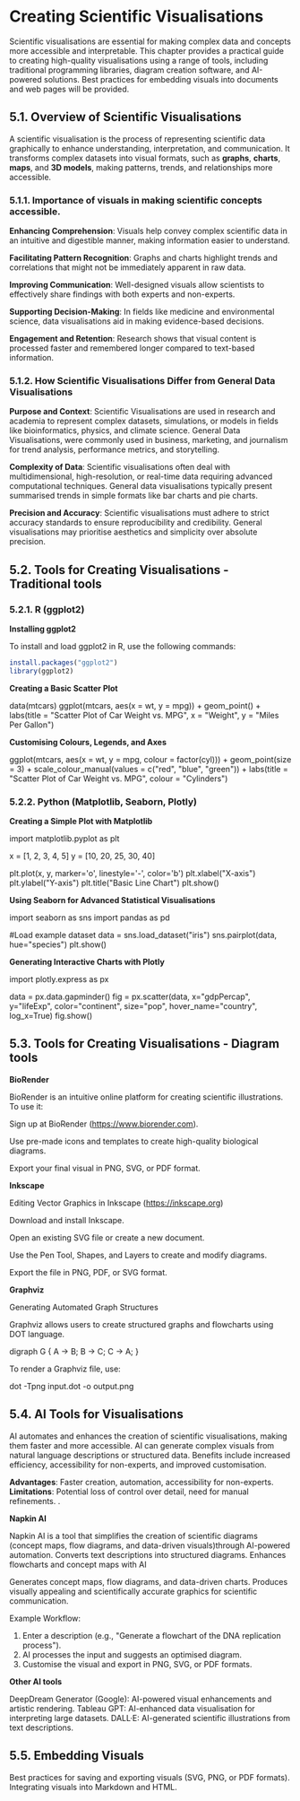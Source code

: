 # Creating Scientific Visualisations

Scientific visualisations are essential for making complex data and concepts more accessible and interpretable. This chapter provides a practical guide to creating high-quality visualisations using a range of tools, including traditional programming libraries, diagram creation software, and AI-powered solutions. Best practices for embedding visuals into documents and web pages will be provided.

## 5.1. Overview of Scientific Visualisations

A scientific visualisation is the process of representing scientific data graphically to enhance understanding, interpretation, and communication. It transforms complex datasets into visual formats, such as **graphs**, **charts**, **maps**, and **3D models**, making patterns, trends, and relationships more accessible.


### 5.1.1. Importance of visuals in making scientific concepts accessible.

**Enhancing Comprehension**: Visuals help convey complex scientific data in an intuitive and digestible manner, making information easier to understand.

**Facilitating Pattern Recognition**: Graphs and charts highlight trends and correlations that might not be immediately apparent in raw data.

**Improving Communication**: Well-designed visuals allow scientists to effectively share findings with both experts and non-experts.

**Supporting Decision-Making**: In fields like medicine and environmental science, data visualisations aid in making evidence-based decisions.

**Engagement and Retention**: Research shows that visual content is processed faster and remembered longer compared to text-based information.


### 5.1.2. How Scientific Visualisations Differ from General Data Visualisations

**Purpose and Context**: Scientific Visualisations are used in research and academia to represent complex datasets, simulations, or models in fields like bioinformatics, physics, and climate science. General Data Visualisations, were commonly used in business, marketing, and journalism for trend analysis, performance metrics, and storytelling.

**Complexity of Data**: Scientific visualisations often deal with multidimensional, high-resolution, or real-time data requiring advanced computational techniques. General data visualisations typically present summarised trends in simple formats like bar charts and pie charts.

**Precision and Accuracy**: Scientific visualisations must adhere to strict accuracy standards to ensure reproducibility and credibility. General visualisations may prioritise aesthetics and simplicity over absolute precision.


## 5.2. Tools for Creating Visualisations - Traditional tools

### 5.2.1. R (ggplot2)

**Installing ggplot2**

To install and load ggplot2 in R, use the following commands:
```r
install.packages("ggplot2")
library(ggplot2)
```

**Creating a Basic Scatter Plot**

data(mtcars)
ggplot(mtcars, aes(x = wt, y = mpg)) +
  geom_point() +
  labs(title = "Scatter Plot of Car Weight vs. MPG", x = "Weight", y = "Miles Per Gallon")

**Customising Colours, Legends, and Axes**

ggplot(mtcars, aes(x = wt, y = mpg, colour = factor(cyl))) +
  geom_point(size = 3) +
  scale_colour_manual(values = c("red", "blue", "green")) +
  labs(title = "Scatter Plot of Car Weight vs. MPG", colour = "Cylinders")

### 5.2.2. Python (Matplotlib, Seaborn, Plotly)

**Creating a Simple Plot with Matplotlib**

import matplotlib.pyplot as plt

x = [1, 2, 3, 4, 5]
y = [10, 20, 25, 30, 40]

plt.plot(x, y, marker='o', linestyle='-', color='b')
plt.xlabel("X-axis")
plt.ylabel("Y-axis")
plt.title("Basic Line Chart")
plt.show()

**Using Seaborn for Advanced Statistical Visualisations**

import seaborn as sns
import pandas as pd

#Load example dataset
data = sns.load_dataset("iris")
sns.pairplot(data, hue="species")
plt.show()

**Generating Interactive Charts with Plotly**

import plotly.express as px

data = px.data.gapminder()
fig = px.scatter(data, x="gdpPercap", y="lifeExp", color="continent", size="pop", hover_name="country", log_x=True)
fig.show()

## 5.3. Tools for Creating Visualisations - Diagram tools

**BioRender**

BioRender is an intuitive online platform for creating scientific illustrations. To use it:

Sign up at BioRender (https://www.biorender.com).

Use pre-made icons and templates to create high-quality biological diagrams.

Export your final visual in PNG, SVG, or PDF format.

**Inkscape**

Editing Vector Graphics in Inkscape (https://inkscape.org)

Download and install Inkscape.

Open an existing SVG file or create a new document.

Use the Pen Tool, Shapes, and Layers to create and modify diagrams.

Export the file in PNG, PDF, or SVG format.

**Graphviz**

Generating Automated Graph Structures

Graphviz allows users to create structured graphs and flowcharts using DOT language.

digraph G {
    A -> B;
    B -> C;
    C -> A;
}

To render a Graphviz file, use:

dot -Tpng input.dot -o output.png


## 5.4. AI Tools for Visualisations
AI automates and enhances the creation of scientific visualisations, making them faster and more accessible.
AI can generate complex visuals from natural language descriptions or structured data.
Benefits include increased efficiency, accessibility for non-experts, and improved customisation.


**Advantages**: Faster creation, automation, accessibility for non-experts.
**Limitations**: Potential loss of control over detail, need for manual refinements.
.

**Napkin AI**

Napkin AI is a tool that simplifies the creation of scientific diagrams (concept maps, flow diagrams, and data-driven visuals)through AI-powered automation.
Converts text descriptions into structured diagrams. Enhances flowcharts and concept maps with AI

Generates concept maps, flow diagrams, and data-driven charts.
Produces visually appealing and scientifically accurate graphics for scientific communication.

Example Workflow:
1. Enter a description (e.g., "Generate a flowchart of the DNA replication process").
2. AI processes the input and suggests an optimised diagram.
3. Customise the visual and export in PNG, SVG, or PDF formats.

**Other AI tools**

DeepDream Generator (Google): AI-powered visual enhancements and artistic rendering.
Tableau GPT: AI-enhanced data visualisation for interpreting large datasets.
DALL·E: AI-generated scientific illustrations from text descriptions.


## 5.5. Embedding Visuals

Best practices for saving and exporting visuals (SVG, PNG, or PDF formats).
Integrating visuals into Markdown and HTML.
